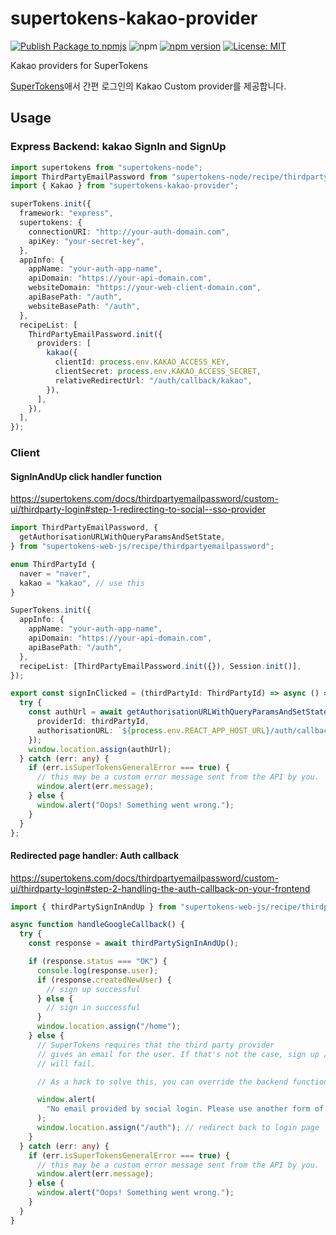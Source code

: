 # supertokens-kakao-provider

[![Publish Package to npmjs](https://github.com/eunchurn/supertokens-kakao-provder/actions/workflows/publish.yml/badge.svg)](https://github.com/eunchurn/supertokens-kakao-provder/actions/workflows/publish.yml) ![npm](https://img.shields.io/npm/dw/supertokens-kakao-provider) [![npm version](https://badge.fury.io/js/supertokens-kakao-provider.svg)](https://badge.fury.io/js/supertokens-kakao-provider) [![License: MIT](https://img.shields.io/badge/License-MIT-yellow.svg)](https://opensource.org/licenses/MIT)

Kakao providers for SuperTokens

[SuperTokens](https://supertokens.com)애서 간편 로그인의 Kakao Custom provider를 제공합니다.

## Usage

### Express Backend: kakao SignIn and SignUp

```typescript
import supertokens from "supertokens-node";
import ThirdPartyEmailPassword from "supertokens-node/recipe/thirdpartyemailpassword";
import { Kakao } from "supertokens-kakao-provider";

superTokens.init({
  framework: "express",
  supertokens: {
    connectionURI: "http://your-auth-domain.com",
    apiKey: "your-secret-key",
  },
  appInfo: {
    appName: "your-auth-app-name",
    apiDomain: "https://your-api-domain.com",
    websiteDomain: "https://your-web-client-domain.com",
    apiBasePath: "/auth",
    websiteBasePath: "/auth",
  },
  recipeList: [
    ThirdPartyEmailPassword.init({
      providers: [
        kakao({
          clientId: process.env.KAKAO_ACCESS_KEY,
          clientSecret: process.env.KAKAO_ACCESS_SECRET,
          relativeRedirectUrl: "/auth/callback/kakao",
        }),
      ],
    }),
  ],
});
```

### Client

#### SignInAndUp click handler function

<https://supertokens.com/docs/thirdpartyemailpassword/custom-ui/thirdparty-login#step-1-redirecting-to-social--sso-provider>

```typescript
import ThirdPartyEmailPassword, {
  getAuthorisationURLWithQueryParamsAndSetState,
} from "supertokens-web-js/recipe/thirdpartyemailpassword";

enum ThirdPartyId {
  naver = "naver",
  kakao = "kakao", // use this
}

SuperTokens.init({
  appInfo: {
    appName: "your-auth-app-name",
    apiDomain: "https://your-api-domain.com",
    apiBasePath: "/auth",
  },
  recipeList: [ThirdPartyEmailPassword.init({}), Session.init()],
});

export const signInClicked = (thirdPartyId: ThirdPartyId) => async () => {
  try {
    const authUrl = await getAuthorisationURLWithQueryParamsAndSetState({
      providerId: thirdPartyId,
      authorisationURL: `${process.env.REACT_APP_HOST_URL}/auth/callback/${thirdPartyId}`,
    });
    window.location.assign(authUrl);
  } catch (err: any) {
    if (err.isSuperTokensGeneralError === true) {
      // this may be a custom error message sent from the API by you.
      window.alert(err.message);
    } else {
      window.alert("Oops! Something went wrong.");
    }
  }
};
```

#### Redirected page handler: Auth callback

<https://supertokens.com/docs/thirdpartyemailpassword/custom-ui/thirdparty-login#step-2-handling-the-auth-callback-on-your-frontend>

```typescript
import { thirdPartySignInAndUp } from "supertokens-web-js/recipe/thirdpartyemailpassword";

async function handleGoogleCallback() {
  try {
    const response = await thirdPartySignInAndUp();

    if (response.status === "OK") {
      console.log(response.user);
      if (response.createdNewUser) {
        // sign up successful
      } else {
        // sign in successful
      }
      window.location.assign("/home");
    } else {
      // SuperTokens requires that the third party provider
      // gives an email for the user. If that's not the case, sign up / in
      // will fail.

      // As a hack to solve this, you can override the backend functions to create a fake email for the user.

      window.alert(
        "No email provided by social login. Please use another form of login",
      );
      window.location.assign("/auth"); // redirect back to login page
    }
  } catch (err: any) {
    if (err.isSuperTokensGeneralError === true) {
      // this may be a custom error message sent from the API by you.
      window.alert(err.message);
    } else {
      window.alert("Oops! Something went wrong.");
    }
  }
}
```
